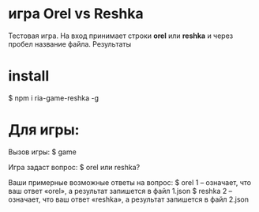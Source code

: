 # игра Orel vs Reshka

Тестовая игра. На вход принимает строки __orel__ или __reshka__ и через пробел название файла.
Результаты

# install

$ npm i ria-game-reshka -g
 
# Для игры: 

Вызов игры:
$ game

Игра задаст вопрос:
$ orel или reshka?

Ваши примерные возможные ответы на вопрос:
$ orel 1 – означает, что ваш ответ «orel», а результат запишется в файл 1.json
$ reshka 2 – означает, что ваш ответ «reshka», а результат запишется в файл 2.json

